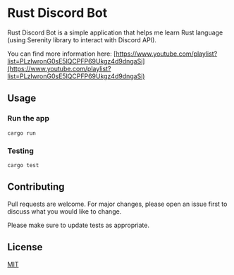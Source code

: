 
# Rust Discord Bot

Rust Discord Bot is a simple application that helps me learn Rust language (using Serenity library to interact with Discord API).

You can find more information here: [https://www.youtube.com/playlist?list=PLzIwronG0sE5lQCPFP69Ukgz4d9dngaSi](https://www.youtube.com/playlist?list=PLzIwronG0sE5lQCPFP69Ukgz4d9dngaSi)

## Usage

### Run the app

```
cargo run
```

### Testing

```
cargo test
```

## Contributing
Pull requests are welcome. For major changes, please open an issue first to discuss what you would like to change.

Please make sure to update tests as appropriate.

## License
[MIT](https://choosealicense.com/licenses/mit/)

